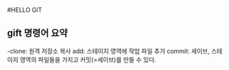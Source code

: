 #HELLO GIT

## gift 명령어 요약

-clone: 원격 저장소 복사
add: 스테이지 영역에 작업 파일 추가
commit: 세이브, 스테이지 영역의 파일들을 가지고 커밋(=세이브)를 만들 수 있다.
